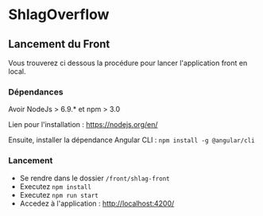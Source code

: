 # ShlagOverflow 


## Lancement du Front

Vous trouverez ci dessous la procédure pour lancer l'application front en local. 

### Dépendances

Avoir NodeJs > 6.9.* et npm > 3.0

Lien pour l'installation : https://nodejs.org/en/

Ensuite, installer la dépendance Angular CLI :
`npm install -g @angular/cli`

### Lancement
- Se rendre dans le dossier `/front/shlag-front`
- Executez `npm install`
- Executez `npm run start`
- Accedez à l'application : [http://localhost:4200/](http://localhost:4200/)



